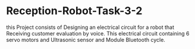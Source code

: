 # Reception-Robot-Task-3-2
this Project consists of Designing an electrical circuit for a robot that Receiving customer evaluation by voice. This electrical circuit containing 6 servo motors and Ultrasonic sensor and Module Bluetooth cycle.
